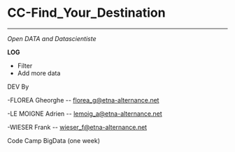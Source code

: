 CC-Find_Your_Destination
==============


--------------

*Open DATA and Datascientiste*

**LOG**

- Filter 
- Add more data

   



DEV By

-FLOREA Gheorghe -- florea_g@etna-alternance.net

-LE MOIGNE Adrien -- lemoig_a@etna-alternance.net

-WIESER Frank -- wieser_f@etna-alternance.net


Code Camp BigData (one week)
